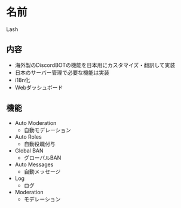 # 名前
Lash
## 内容  
- 海外製のDiscordBOTの機能を日本用にカスタマイズ・翻訳して実装
- 日本のサーバー管理で必要な機能は実装
- i18n化
- Webダッシュボード
## 機能
- Auto Moderation
  - 自動モデレーション
- Auto Roles
  - 自動役職付与
- Global BAN
  - グローバルBAN
- Auto Messages
  - 自動メッセージ
- Log
  - ログ
- Moderation
  - モデレーション